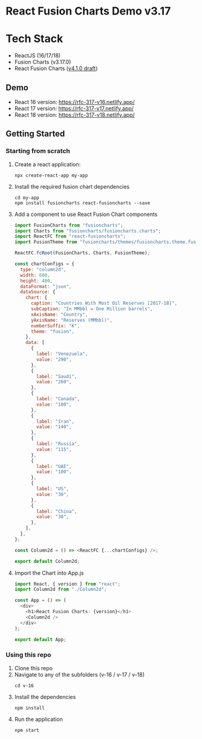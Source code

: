 # React Fusion Charts Demo v3.17

# Tech Stack

- ReactJS (16/17/18)
- Fusion Charts (v3.17.0)
- React Fusion Charts ([v4.1.0 draft](https://github.com/fusioncharts/react-fusioncharts-component/tree/Red-9163-react))

## Demo

- React 16 version: https://rfc-317-v16.netlify.app/
- React 17 version: https://rfc-317-v17.netlify.app/
- React 18 version: https://rfc-317-v18.netlify.app/

## Getting Started

### Starting from scratch

1. Create a react application:
   ```
   npx create-react-app my-app
   ```
2. Install the required fusion chart dependencies
   ```
   cd my-app
   npm install fusioncharts react-fusioncharts --save
   ```
3. Add a component to use React Fusion Chart components

   ```javascript
   import FusionCharts from "fusioncharts";
   import Charts from "fusioncharts/fusioncharts.charts";
   import ReactFC from "react-fusioncharts";
   import FusionTheme from "fusioncharts/themes/fusioncharts.theme.fusion";

   ReactFC.fcRoot(FusionCharts, Charts, FusionTheme);

   const chartConfigs = {
     type: "column2d",
     width: 600,
     height: 400,
     dataFormat: "json",
     dataSource: {
       chart: {
         caption: "Countries With Most Oil Reserves [2017-18]",
         subCaption: "In MMbbl = One Million barrels",
         xAxisName: "Country",
         yAxisName: "Reserves (MMbbl)",
         numberSuffix: "K",
         theme: "fusion",
       },
       data: [
         {
           label: "Venezuela",
           value: "290",
         },
         {
           label: "Saudi",
           value: "260",
         },
         {
           label: "Canada",
           value: "180",
         },
         {
           label: "Iran",
           value: "140",
         },
         {
           label: "Russia",
           value: "115",
         },
         {
           label: "UAE",
           value: "100",
         },
         {
           label: "US",
           value: "30",
         },
         {
           label: "China",
           value: "30",
         },
       ],
     },
   };

   const Column2d = () => <ReactFC {...chartConfigs} />;

   export default Column2d;
   ```

4. Import the Chart into App.js

   ```javascript
   import React, { version } from "react";
   import Column2d from "./Column2d";

   const App = () => (
     <div>
       <h1>React Fusion Charts: {version}</h1>
       <Column2d />
     </div>
   );

   export default App;
   ```

### Using this repo

1. Clone this repo
2. Navigate to any of the subfolders (v-16 / v-17 / v-18)
   ```
   cd v-16
   ```
3. Install the dependencies
   ```
   npm install
   ```
4. Run the application
   ```
   npm start
   ```
